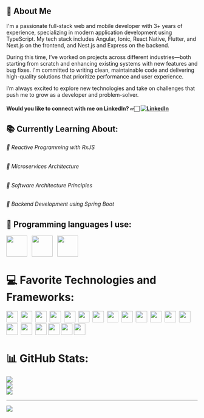 ## 💫 About Me
I'm a passionate full-stack web and mobile developer with 3+ years of experience, specializing in modern application development using TypeScript. My tech stack includes Angular, Ionic, React Native, Flutter, and Next.js on the frontend, and Nest.js and Express on the backend.

During this time, I’ve worked on projects across different industries—both starting from scratch and enhancing existing systems with new features and bug fixes. I'm committed to writing clean, maintainable code and delivering high-quality solutions that prioritize performance and user experience.

I’m always excited to explore new technologies and take on challenges that push me to grow as a developer and problem-solver.

#### Would you like to connect with me on LinkedIn? 👉🏻 [![LinkedIn](https://img.shields.io/badge/LinkedIn-%230077B5.svg?logo=linkedin&logoColor=white)](https://linkedin.com/in/jonas-morales-fullstack-dev)

## 📚 Currently Learning About:
###### 🌱 Reactive Programming with RxJS
###### 🌱 Microservices Architecture
###### 🌱 Software Architecture Principles
###### 🌱 Backend Development using Spring Boot


  
## 🔨 Programming languages I use:
 <a href="https://www.typescriptlang.org/" style="text-decoration: none;"><img src="https://img.shields.io/badge/typescript-%23007ACC.svg?style=for-the-badge&logo=typescript&logoColor=white" style="height:55px;"></a>&nbsp;&nbsp;
 <a href="https://kotlinlang.org/" style="text-decoration: none;"><img src="https://img.shields.io/badge/kotlin-7F52FF?style=for-the-badge&logo=kotlin&logoColor=white" style="height:55px;"></a>&nbsp;&nbsp;
 <a href="https://www.java.com/" style="text-decoration: none;"><img src="https://img.shields.io/badge/java-%23ED8B00.svg?style=for-the-badge&logo=openjdk&logoColor=white" style="height:55px;"></a>&nbsp;&nbsp; 

<!-- Proudly created with GPRM ( https://gprm.itsvg.in ) -->

# 💻 Favorite Technologies and Frameworks:
<a href="https://angular.dev/" style="text-decoration: none;"><img src="https://img.shields.io/badge/angular-%23DD0031.svg?style=for-the-badge&logo=angular&logoColor=white" style="height:30px;"></a>&nbsp;
<a href="https://expressjs.com/" style="text-decoration: none;"><img src="https://img.shields.io/badge/express.js-%23404d59.svg?style=for-the-badge&logo=express&logoColor=%2361DAFB" style="height:30px;"></a>&nbsp;
<a href="https://nodejs.org/" style="text-decoration: none;"><img src="https://img.shields.io/badge/node.js-6DA55F?style=for-the-badge&logo=node.js&logoColor=white" style="height:30px;"></a>&nbsp;
<a href="https://nestjs.com/" style="text-decoration: none;"><img src="https://img.shields.io/badge/nestjs-%23E0234E.svg?style=for-the-badge&logo=nestjs&logoColor=white" style="height:30px;"></a>&nbsp;
<a href="https://rxjs.dev/" style="text-decoration: none;"><img src="https://img.shields.io/badge/rxjs-%23B7178C.svg?style=for-the-badge&logo=reactivex&logoColor=white" style="height:30px;"></a>&nbsp;
<a href="https://www.rabbitmq.com/" style="text-decoration: none;"><img src="https://img.shields.io/badge/rabbitmq-FF6600?style=for-the-badge&logo=rabbitmq&logoColor=white" style="height:30px;"></a>&nbsp;
<a href="https://spring.io/projects/spring-boot" style="text-decoration: none;"><img src="https://img.shields.io/badge/spring_boot-%236DB33F.svg?style=for-the-badge&logo=springboot&logoColor=white" style="height:30px;"></a>&nbsp;
<a href="https://www.postgresql.org/" style="text-decoration: none;"><img src="https://img.shields.io/badge/postgres-%23316192.svg?style=for-the-badge&logo=postgresql&logoColor=white" style="height:30px;"></a>&nbsp;
<a href="https://www.prisma.io/" style="text-decoration: none;"><img src="https://img.shields.io/badge/Prisma-3982CE?style=for-the-badge&logo=Prisma&logoColor=white" style="height:30px;"></a>&nbsp;
<a href="https://www.mongodb.com/" style="text-decoration: none;"><img src="https://img.shields.io/badge/MongoDB-%234ea94b.svg?style=for-the-badge&logo=mongodb&logoColor=white" style="height:30px;"></a>&nbsp;
<a href="https://git-scm.com/" style="text-decoration: none;"><img src="https://img.shields.io/badge/git-%23F05033.svg?style=for-the-badge&logo=git&logoColor=white" style="height:30px;"></a>&nbsp;
<a href="https://kubernetes.io/" style="text-decoration: none;"><img src="https://img.shields.io/badge/kubernetes-%23326ce5.svg?style=for-the-badge&logo=kubernetes&logoColor=white" style="height:30px;"></a>&nbsp;
<a href="https://reactjs.org/" style="text-decoration: none;"><img src="https://img.shields.io/badge/react-%2320232a.svg?style=for-the-badge&logo=react&logoColor=%2361DAFB" style="height:30px;"></a>&nbsp;
<a href="https://www.docker.com/" style="text-decoration: none;"><img src="https://img.shields.io/badge/docker-%230db7ed.svg?style=for-the-badge&logo=docker&logoColor=white" style="height:30px;"></a>&nbsp;
<a href="https://graphql.org/" style="text-decoration: none;"><img src="https://img.shields.io/badge/-GraphQL-E10098?style=for-the-badge&logo=graphql&logoColor=white" style="height:30px;"></a>&nbsp;
<a href="https://laravel.com/" style="text-decoration: none;">
<a href="https://nextjs.org/" style="text-decoration: none;"><img src="https://img.shields.io/badge/Next-black?style=for-the-badge&logo=next.js&logoColor=white" style="height:30px;"></a>
<a href="https://hibernate.org/" style="text-decoration: none;"><img src="https://img.shields.io/badge/Hibernate-59666C?style=for-the-badge&logo=hibernate&logoColor=white" style="height:30px;"></a>
<a href="https://developer.android.com/jetpack/compose" style="text-decoration: none;"><img src="https://img.shields.io/badge/Jetpack_Compose-4285F4?style=for-the-badge&logo=jetpackcompose&logoColor=white" style="height:30px;"></a>
<a href="https://flutter.dev/" style="text-decoration: none;"> <img src="https://img.shields.io/badge/Flutter-02569B?style=for-the-badge&logo=flutter&logoColor=white" style="height:30px;"></a>


# 📊 GitHub Stats:
![](https://github-readme-stats.vercel.app/api?username=JosueMoDev&theme=aura&hide_border=true&include_all_commits=true&count_private=false)<br/>
![](https://github-readme-streak-stats.herokuapp.com/?user=JosueMoDev&theme=aura&hide_border=true)<br/>
![](https://github-readme-stats.vercel.app/api/top-langs/?username=JosueMoDev&theme=aura&hide_border=true&include_all_commits=true&count_private=false&layout=compact)

---
[![](https://visitcount.itsvg.in/api?id=JosueMoDev&icon=9&color=12)](https://visitcount.itsvg.in)


<!-- Proudly created with GPRM ( https://gprm.itsvg.in ) -->
